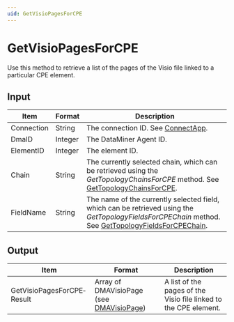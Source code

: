 ```yaml
---
uid: GetVisioPagesForCPE
---
```


# GetVisioPagesForCPE

Use this method to retrieve a list of the pages of the Visio file linked to a particular CPE element.

## Input

| Item | Format | Description |
|--|--|--|
| Connection | String | The connection ID. See [ConnectApp](xref:ConnectApp). |
| DmaID | Integer | The DataMiner Agent ID. |
| ElementID | Integer | The element ID. |
| Chain | String | The currently selected chain, which can be retrieved using the *GetTopologyChainsForCPE* method. See [GetTopologyChainsForCPE](xref:GetTopologyChainsForCPE). |
| FieldName | String | The name of the currently selected field, which can be retrieved using the *GetTopologyFieldsForCPEChain* method. See [GetTopologyFieldsForCPEChain](xref:GetTopologyFieldsForCPEChain). |

## Output

| Item | Format | Description |
|--|--|--|
| GetVisioPagesForCPE­Result | Array of DMAVisioPage (see [DMAVisioPage](xref:DMAVisioPage)) | A list of the pages of the Visio file linked to the CPE element. |
